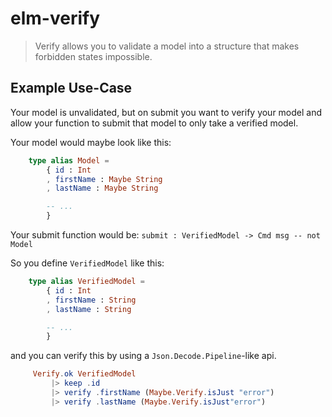 # elm-verify

> Verify allows you to validate a model into a structure that makes forbidden states impossible.

## Example Use-Case

Your model is unvalidated, but on submit you want to verify your model and allow your function to submit that model to only take a verified model.

Your model would maybe look like this:

```elm
    type alias Model =
        { id : Int
        , firstName : Maybe String
        , lastName : Maybe String

        -- ...
        }
```

Your submit function would be: `submit : VerifiedModel -> Cmd msg -- not Model`

So you define `VerifiedModel` like this:

```elm
    type alias VerifiedModel =
        { id : Int
        , firstName : String
        , lastName : String

        -- ...
        }
```

and you can verify this by using a `Json.Decode.Pipeline`-like api.

```elm
     Verify.ok VerifiedModel
         |> keep .id
         |> verify .firstName (Maybe.Verify.isJust "error")
         |> verify .lastName (Maybe.Verify.isJust"error")
```

